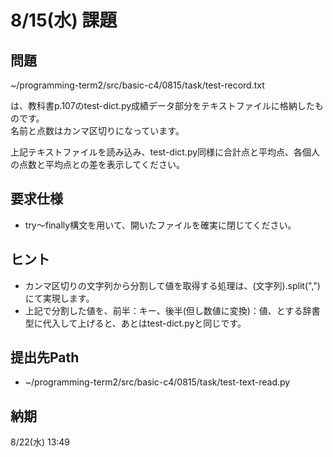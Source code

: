 # 8/15(水) 課題

## 問題

~/programming-term2/src/basic-c4/0815/task/test-record.txt

は、教科書p.107のtest-dict.py成績データ部分をテキストファイルに格納したものです。  
名前と点数はカンマ区切りになっています。

上記テキストファイルを読み込み、test-dict.py同様に合計点と平均点、各個人の点数と平均点との差を表示してください。

## 要求仕様

* try〜finally構文を用いて、開いたファイルを確実に閉じてください。

## ヒント

* カンマ区切りの文字列から分割して値を取得する処理は、(文字列).split(",")にて実現します。
* 上記で分割した値を、前半：キー、後半(但し数値に変換)：値、とする辞書型に代入して上げると、あとはtest-dict.pyと同じです。

## 提出先Path

* ~/programming-term2/src/basic-c4/0815/task/test-text-read.py

## 納期

8/22(水) 13:49
